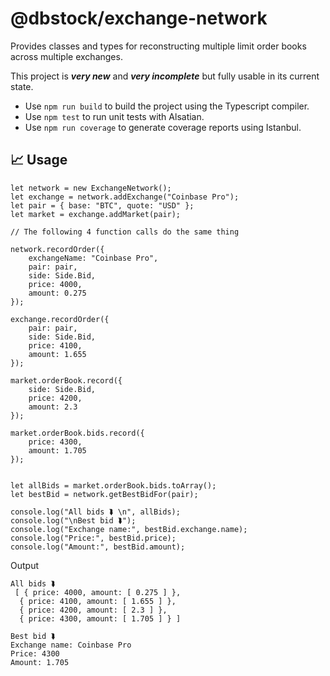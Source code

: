 # @dbstock/exchange-network

Provides classes and types for reconstructing multiple limit order books across multiple exchanges.

This project is ***very new*** and ***very incomplete*** but fully usable in its current state.

* Use `npm run build` to build the project using the Typescript compiler.
* Use `npm test` to run unit tests with Alsatian.
* Use `npm run coverage` to generate coverage reports using Istanbul.

## 📈 Usage

```
let network = new ExchangeNetwork();
let exchange = network.addExchange("Coinbase Pro");
let pair = { base: "BTC", quote: "USD" };
let market = exchange.addMarket(pair);

// The following 4 function calls do the same thing

network.recordOrder({
    exchangeName: "Coinbase Pro",
    pair: pair,
    side: Side.Bid,
    price: 4000,
    amount: 0.275
});

exchange.recordOrder({
    pair: pair,
    side: Side.Bid,
    price: 4100,
    amount: 1.655
});

market.orderBook.record({
    side: Side.Bid,
    price: 4200,
    amount: 2.3
});

market.orderBook.bids.record({
    price: 4300,
    amount: 1.705
});


let allBids = market.orderBook.bids.toArray();
let bestBid = network.getBestBidFor(pair);

console.log("All bids ⮯ \n", allBids);
console.log("\nBest bid ⮯");
console.log("Exchange name:", bestBid.exchange.name);
console.log("Price:", bestBid.price);
console.log("Amount:", bestBid.amount);
```

Output

```
All bids ⮯ 
 [ { price: 4000, amount: [ 0.275 ] },
  { price: 4100, amount: [ 1.655 ] },
  { price: 4200, amount: [ 2.3 ] },
  { price: 4300, amount: [ 1.705 ] } ]

Best bid ⮯
Exchange name: Coinbase Pro
Price: 4300
Amount: 1.705
```